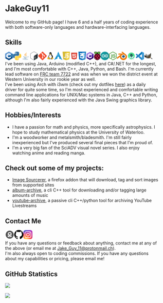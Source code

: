 # JakeGuy11
Welcome to my GitHub page! I have 6 and a half years of coding experience with both software-only languages and hardware-interfacing languages.

## Skills

[<img align="left" alt="C++" height="28px" src="cpp.png" />](https://www.cplusplus.com/)
[<img align="left" alt="Python" height="28px" src="python.png" />](https://www.python.org/)
[<img align="left" alt="Java" height="28px" src="java.png" />](https://www.java.com/)
[<img align="left" alt="Bash" height="28px" src="bash.png" />](https://www.gnu.org/software/bash/)
[<img align="left" alt="Git" height="28px" src="git.png" />](https://git-scm.com/)
[<img align="left" alt="Linux" height="28px" src="linux.png" />](https://www.linux.org/)
[<img align="left" alt="Arch Linux" height="28px" src="arch.png" />](https://archlinux.org/)
[<img align="left" alt="JS" height="28px" src="js.png" />](https://www.javascript.com)
[<img align="left" alt="HTML" height="28px" src="html.png" />](https://html.spec.whatwg.org/)
[<img align="left" alt="CSS" height="28px" src="css.png" />](https://www.w3schools.com/Css/)
[<img align="left" alt="C#" height="28px" src="cs.png" />](https://docs.microsoft.com/en-us/dotnet/csharp/)
[<img align="left" alt="Raspberry Pi" height="28px" src="rpi.png" />](https://www.raspberrypi.org/)
[<img align="left" alt="Arduino" height="28px" src="arduino.png" />](https://www.arduino.cc/)
[<img align="left" alt="NodeJS" height="28px" src="node.png" />](https://nodejs.org/en/)
[<img align="left" alt="Blender" height="28px" src="blender.png" />](https://www.blender.org/)
[<img align="left" alt="Android Studio" height="28px" src="as.png" />](https://developer.android.com/studio)
[<img align="left" alt="Visual Studio" height="28px" src="vs.png" />](https://visualstudio.microsoft.com/)
[<img align="left" alt="GIMP" height="28px" src="gimp.png" />](https://www.gimp.org/)
<br />


I've been using Java, Arduino (modified C++), and C#/.NET for the longest, and I'm most comfortable with C++, Java, Python, and Bash. I'm currently lead software on [FRC team 7722](https://www.thebluealliance.com/team/7722/2019) and was when we won the district event at Western University in our rookie year as well.\
I've been using Arch with i3wm (check out my dotfiles [here](https://github.com/JakeGuy11/dotfiles)) as a daily driver for quite some time, so I'm most experienced and comfortable writing command line applications for UNIX/Mac systems in Java, C++ and Python, although I'm also fairly experienced with the Java Swing graphics library.
## Hobbies/Interests
- I have a passion for math and physics, more specifically astrophysics. I hope to study mathematical physics at the University of Waterloo.
- I'm a woodworker and metalsmith/bladesmith. I'm still fairly inexperienced but I've produced several final pieces that I'm proud of.
- I'm a very big fan of the SciADV visual novel series. I also enjoy watching anime and reading manga.
## Check out some of my projects:
- [Image Sourcerer](https://github.com/JakeGuy11/image-sourcerer), a firefox addon that will download, tag and sort images from supported sites
- [album-archive](https://github.com/JakeGuy11/album-archive), a cli C++ tool for downloading and/or tagging large amounts of music
- [youtube-archive](https://github.com/JakeGuy11/youtube-archive), a passive cli C++/python tool for archiving YouTube Livestreams
## Contact Me
[<img align="left" alt="Email" width="30px" src="protonmail.png" />](mailto:Jake_Guy_11@protonmail.ch)
[<img align="left" alt="Github" width="30px" src="github.png" />](https://github.com/JakeGuy11)
[<img align="left" alt="Instagram" width="30px" src="instagram.png" />](https://www.instagram.com/jake_guy_11/)
<br />
\
If you have any questions or feedback about anything, contact me at any of the above (or email me at Jake_Guy_11@protonmail.ch).\
I'm also always open to coding commissions. If you have any questions about my capabilities or pricing, please email me!
## GitHub Statistics
![](https://github-readme-stats.vercel.app/api/top-langs/?username=JakeGuy11&layout=compact&langs_count=6&theme=radical)

![](https://github-readme-stats.vercel.app/api?username=JakeGuy11&theme=radical)
